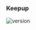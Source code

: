 ### Keepup

![version](https://img.shields.io/endpoint?url=https://raw.githubusercontent.com/AmolKumarGupta/keepup/master/.github/version.json)
